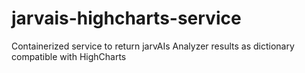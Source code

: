 # jarvais-highcharts-service
Containerized service to return jarvAIs Analyzer results as dictionary compatible with HighCharts
